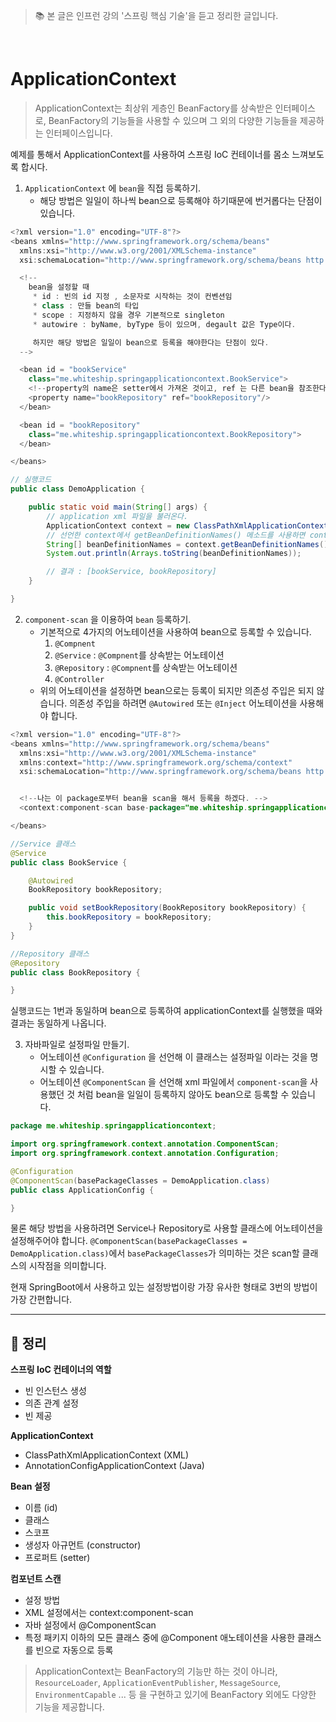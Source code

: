 > 📚 본 글은 인프런 강의 '스프링 핵심 기술'을 듣고 정리한 글입니다. 

<br>

# **ApplicationContext**
 > ApplicationContext는 최상위 게층인 BeanFactory를 상속받은 인터페이스로, BeanFactory의 기능들을 사용할 수 있으며 그 외의 다양한 기능들을 제공하는 인터페이스입니다.

 예제를 통해서 ApplicationContext를 사용하여 스프링 IoC 컨테이너를 몸소 느껴보도록 합시다. 

 1. `ApplicationContext` 에 `bean`을 직접 등록하기.
    * 해당 방법은 일일이 하나씩 bean으로 등록해야 하기때문에 번거롭다는 단점이 있습니다. 

```java
<?xml version="1.0" encoding="UTF-8"?>
<beans xmlns="http://www.springframework.org/schema/beans"
  xmlns:xsi="http://www.w3.org/2001/XMLSchema-instance"
  xsi:schemaLocation="http://www.springframework.org/schema/beans http://www.springframework.org/schema/beans/spring-beans.xsd">

  <!--
    bean을 설정할 때
     * id : 빈의 id 지정 , 소문자로 시작하는 것이 컨벤션임
     * class : 만들 bean의 타입
     * scope : 지정하지 않을 경우 기본적으로 singleton
     * autowire : byName, byType 등이 있으며, degault 값은 Type이다.

     하지만 해당 방법은 일일이 bean으로 등록을 해야한다는 단점이 있다.
  -->

  <bean id = "bookService"
    class="me.whiteship.springapplicationcontext.BookService">
    <!--property의 name은 setter에서 가져온 것이고, ref 는 다른 bean을 참조한다는 의미이다. 죽, 다른 bean의 id를 적어준다.-->
    <property name="bookRepository" ref="bookRepository"/>
  </bean>

  <bean id = "bookRepository"
    class="me.whiteship.springapplicationcontext.BookRepository">
  </bean>

</beans>
```

```java
// 실행코드
public class DemoApplication {

    public static void main(String[] args) {
        // application xml 파일을 불러온다.
        ApplicationContext context = new ClassPathXmlApplicationContext("application.xml");
        // 선언한 context에서 getBeanDefinitionNames() 메소드를 사용하면 context안의 bean id들을 불러올 수 있다.
        String[] beanDefinitionNames = context.getBeanDefinitionNames();
        System.out.println(Arrays.toString(beanDefinitionNames));

        // 결과 : [bookService, bookRepository]
    }

}
```

2. `component-scan` 을 이용하여 `bean` 등록하기.
    * 기본적으로 4가지의 어노테이션을 사용하여 bean으로 등록할 수 있습니다. 
        1. `@Compnent`
        2. `@Service` : `@Compnent`를 상속받는 어노테이션
        3. `@Repository` : `@Compnent`를 상속받는 어노테이션
        4. `@Controller`
    * 위의 어노테이션을 설정하면 bean으로는 등록이 되지만 의존성 주입은 되지 않습니다. 의존성 주입을 하려면 `@Autowired` 또는 `@Inject` 어노테이션을 사용해야 합니다. 
```java
<?xml version="1.0" encoding="UTF-8"?>
<beans xmlns="http://www.springframework.org/schema/beans"
  xmlns:xsi="http://www.w3.org/2001/XMLSchema-instance"
  xmlns:context="http://www.springframework.org/schema/context"
  xsi:schemaLocation="http://www.springframework.org/schema/beans http://www.springframework.org/schema/beans/spring-beans.xsd http://www.springframework.org/schema/context https://www.springframework.org/schema/context/spring-context.xsd">


  <!--나는 이 package로부터 bean을 scan을 해서 등록을 하겠다. -->
  <context:component-scan base-package="me.whiteship.springapplicationcontext"/>

</beans>
```
```java
//Service 클래스
@Service
public class BookService {

    @Autowired
    BookRepository bookRepository;

    public void setBookRepository(BookRepository bookRepository) {
        this.bookRepository = bookRepository;
    }
}

//Repository 클래스
@Repository
public class BookRepository {

}
```
실행코드는 1번과 동일하며 bean으로 등록하여 applicationContext를 실행했을 때와 결과는 동일하게 나옵니다. 

3. 자바파일로 설정파일 만들기.
    * 어노테이션 `@Configuration` 을 선언해 이 클래스는 설정파일 이라는 것을 명시할 수 있습니다. 
    * 어노테이션 `@ComponentScan` 을 선언해 xml 파일에서 `component-scan`을 사용했던 것 처럼 bean을 일일이 등록하지 않아도 bean으로 등록할 수 있습니다. 

```java
package me.whiteship.springapplicationcontext;

import org.springframework.context.annotation.ComponentScan;
import org.springframework.context.annotation.Configuration;

@Configuration
@ComponentScan(basePackageClasses = DemoApplication.class)
public class ApplicationConfig {

}
```
물론 해당 방법을 사용하려면 Service나 Repository로 사용할 클래스에 어노테이션을 설정해주어야 합니다. `@ComponentScan(basePackageClasses = DemoApplication.class)`에서 `basePackageClasses`가 의미하는 것은 scan할 클래스의 시작점을 의미합니다. 

현재 SpringBoot에서 사용하고 있는 설정방법이랑 가장 유사한 형태로 3번의 방법이 가장 간편합니다. 

----

## **📝 정리**
 **스프링 IoC 컨테이너의 역할**
  * 빈 인스턴스 생성
  * 의존 관계 설정
  * 빈 제공

**ApplicationContext** 
 * ClassPathXmlApplicationContext (XML)
 * AnnotationConfigApplicationContext (Java)

**Bean 설정** 
  * 이름 (id)
  * 클래스
  * 스코프
  * 생성자 아규먼트 (constructor)
  * 프로퍼트 (setter)

**컴포넌트 스캔**
 * 설정 방법
 * XML 설정에서는 context:component-scan
 * 자바 설정에서 @ComponentScan
 * 특정 패키지 이하의 모든 클래스 중에 @Component 애노테이션을 사용한 클래스를
빈으로 자동으로 등록

> ApplicationContext는 BeanFactory의 기능만 하는 것이 아니라, `ResourceLoader`, `ApplicationEventPublisher`, `MessageSource`, `EnvironmentCapable` ...  등 을 구현하고 있기에 BeanFactory 외에도 다양한 기능을 제공합니다. 
